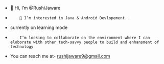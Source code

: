 - 👋 Hi, I’m @RushiJaware
-         👀 I’m interested in Java & Android Devlopement..
- currently on learning mode 
-         I’m looking to collaborate on the environment where I can eloborate with other tech-savvy people to build and enhansment of technology
- You can reach me at- rushijaware9@gmail.com 

<!---
RushiJaware/RushiJaware is a ✨ special ✨ repository because its `README.md` (this file) appears on your GitHub profile.
You can click the Preview link to take a look at your changes.
--->
